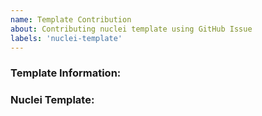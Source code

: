 ```yaml
---
name: Template Contribution
about: Contributing nuclei template using GitHub Issue
labels: 'nuclei-template'
---
```


### Template Information:

<!-- Include basic information of the template including reference -->
<!-- Templates without any reference mostly likely to take more time for review/validation -->


### Nuclei Template:

<!-- Include nuclei template in between code block shared below -->


```yaml

```

<!-- Include template results if available or redacted valid response snippet of valid match -->
<!-- Example response help us to update the matchers as unique as possible to avoid possible false-positive results. -->